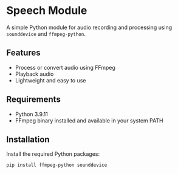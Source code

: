 # Speech Module

A simple Python module for audio recording and processing using `sounddevice` and `ffmpeg-python`.

## Features

- Process or convert audio using FFmpeg
- Playback audio
- Lightweight and easy to use

## Requirements

- Python 3.9.11
- FFmpeg binary installed and available in your system PATH

## Installation

Install the required Python packages:

```bash
pip install ffmpeg-python sounddevice
